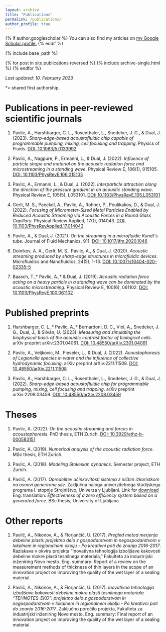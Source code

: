 ```yaml
---
layout: archive
title: "Publications"
permalink: /publications/
author_profile: true
---
```


{% if author.googlescholar %}
  You can also find my articles on <u><a href="{{author.googlescholar}}">my Google Scholar profile</a>.</u>
{% endif %}

{% include base_path %}

{% for post in site.publications reversed %}
  {% include archive-single.html %}
{% endfor %}

*Last updated: 10. February 2023*

*= shared first authorship.


Publications in peer-reviewed scientific journals
====

1. Pavlic, A., Harshbarger, C. L., Rosenthaler, L., Snedeker, J. G., & Dual, J. (2023). *Sharp-edge-based acoustofluidic chip capable of programmable pumping, mixing, cell focusing and trapping*. Physics of Fluids. [DOI: 10.1063/5.0133992](https://doi.org/10.1063/5.0133992)

1. Pavlic, A., Nagpure, P., Ermanni, L., & Dual, J. (2022). *Influence of particle shape and material on the acoustic radiation force and microstreaming in a standing wave*. Physical Review E, 106(1), 015105. [DOI: 10.1103/PhysRevE.106.015105](https://doi.org/10.1103/PhysRevE.106.015105)

1. Pavlic, A., Ermanni, L., & Dual, J. (2022). *Interparticle attraction along the direction of the pressure gradient in an acoustic standing wave*. Physical Review E, 105(5), L053101. [DOI: 10.1103/PhysRevE.105.L053101](https://doi.org/10.1103/PhysRevE.105.L053101)

1. Gerlt, M. S., Paeckel, A., Pavlic, A., Rohner, P., Poulikakos, D., & Dual, J. (2022). *Focusing of Micrometer-Sized Metal Particles Enabled by Reduced Acoustic Streaming via Acoustic Forces in a Round Glass Capillary*. Physical Review Applied, 17(1), 014043. [DOI: 10.1103/PhysRevApplied.17.014043](https://doi.org/10.1103/PhysRevApplied.17.014043)

1. Pavlic, A., & Dual, J. (2021). *On the streaming in a microfluidic Kundt's tube*. Journal of Fluid Mechanics, 911. [DOI: 10.1017/jfm.2020.1046](https://doi.org/10.1017/jfm.2020.1046)

1. Doinikov, A. A., Gerlt, M. S., Pavlic, A., & Dual, J. (2020). *Acoustic streaming produced by sharp-edge structures in microfluidic devices*. Microfluidics and Nanofluidics, 24(5), 1-13. [DOI: 10.1007/s10404-020-02335-5](https://doi.org/10.1007/s10404-020-02335-5)

1. Baasch, T.,* Pavlic, A.,* & Dual, J. (2019). *Acoustic radiation force acting on a heavy particle in a standing wave can be dominated by the acoustic microstreaming.* Physical Review E, 100(6), 061102. [DOI: 10.1103/PhysRevE.100.061102](https://doi.org/10.1103/PhysRevE.100.061102)


Published preprints
====

1. Harshbarger, C. L.,* Pavlic, A.,* Bernardoni, D. C., Viol, A., Snedeker, J. G., Dual, J., & Silván, U. (2023). *Measuring and simulating the biophysical basis of the acoustic contrast factor of biological cells*. arXiv preprint arXiv:2301.04061. [DOI: 10.48550/arXiv.2301.04061](https://doi.org/10.48550/arXiv.2301.04061)

1. Pavlic, A., Veljkovic, M., Fieseler, L., & Dual, J. (2022). *Acoustophoresis of Legionella species in water and the influence of collective hydrodynamic focusing*. arXiv preprint arXiv:2211.11508. [DOI: 10.48550/arXiv.2211.11508](https://doi.org/10.48550/arXiv.2211.11508)

1. Pavlic, A., Harshbarger, C. L., Rosenthaler, L., Snedeker, J. G., & Dual, J. (2022). *Sharp-edge-based acoustofluidic chip for programmable pumping, mixing, cell focusing and trapping*. arXiv preprint arXiv:2208.03459. [DOI: 10.48550/arXiv.2208.03459](https://doi.org/10.48550/arXiv.2208.03459)


Theses
====

1. Pavlic, A. (2022). *On the acoustic streaming and forces in acoustophoresis*. PhD thesis, ETH Zurich. [DOI: 10.3929/ethz-b-000583151](https://doi.org/10.3929/ethz-b-000583151)

1. Pavlic, A. (2019). *Numerical analysis of the acoustic radiation force*. MSc thesis, ETH Zurich.

1. Pavlic, A. (2018). *Modeling Stokesian dynamics*. Semester project, ETH Zurich.

1. Pavlič, A. (2017). *Opredelitev učinkovitosti sistema z ničtim izkoristkom na osnovi generirane sile*. Zaključna naloga univerzitetnega študijskega programa I. stopnje Strojništvo, Univerza v Ljubljani. Link for [download](https://repozitorij.uni-lj.si/IzpisGradiva.php?id=94959) Eng. translation: *Effectiveness of a zero efficiency system based on a generated force*. BSc thesis, University of Ljubljana.


Other reports
====

1. Pavlič, A., Nikonov, A., & Florjančič, U. (2017). *Pregled metod merjenja debeline plasti: projektno delo z gospodarstvom in negospodarstvom v lokalnem in regionalnem okolju - Po kreativni poti do znanja 2016-2017*. Raziskava v okviru projekta “Inovativna tehnologija izboljšave kakovosti debeline mokre plasti tesnilnega materiala,” Fakulteta za industrijski inženiring Novo mesto. Eng. summary: Report of a review on the measurement methods of thickness of thin layers in the scope of an innovation project on improving the quality of the wet layer of a sealing material.

1. Pavlič, A., Nikonov, A., & Florjančič, U. (2017). *Inovativna tehnologija izboljšave kakovosti debeline mokre plasti tesnilnega materiala “TEHNOTES-EKO”: projektno delo z gospodarstvom in negospodarstvom v lokalnem in regionalnem okolju - Po kreativni poti do znanja 2016-2017*. Zaključno poročilo projekta, Fakulteta za industrijski inženiring Novo mesto. Eng. summary: Final report of an innovation project on improving the quality of the wet layer of a sealing material.
